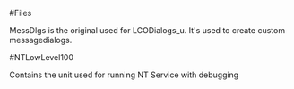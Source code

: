 #Files

MessDlgs is the original used for LCODialogs_u. It's used to create custom messagedialogs.

#NTLowLevel100

Contains the unit used for running NT Service with debugging